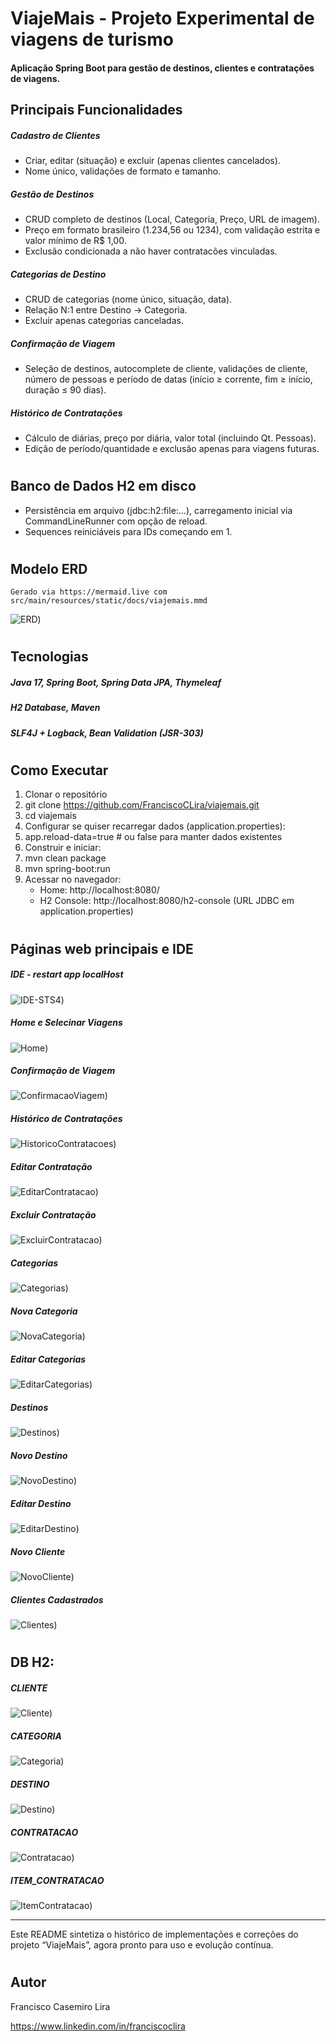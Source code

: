 #  ViajeMais - Projeto Experimental de viagens de turismo

#### Aplicação Spring Boot para gestão de destinos, clientes e contratações de viagens.

## Principais Funcionalidades
##### Cadastro de Clientes
  - Criar, editar (situação) e excluir (apenas clientes cancelados).   
  - Nome único, validações de formato e tamanho.
  
##### Gestão de Destinos
  - CRUD completo de destinos (Local, Categoria, Preço, URL de imagem).   
  - Preço em formato brasileiro (1.234,56 ou 1234), 
    com validação estrita e valor mínimo de R$ 1,00.
  - Exclusão condicionada a não haver contratacões vinculadas.

    
##### Categorias de Destino
  - CRUD de categorias (nome único, situação, data).    
  - Relação N:1 entre Destino → Categoria.
  - Excluir apenas categorias canceladas.
    
##### Confirmação de Viagem
  - Seleção de destinos, autocomplete de cliente, validações de cliente,
    número de pessoas e período de datas (início ≥ corrente, 
    fim ≥ início, duração ≤ 90 dias).
      
      
##### Histórico de Contratações
  - Cálculo de diárias, preço por diária, valor total (incluindo Qt. Pessoas).
  - Edição de período/quantidade e exclusão apenas para viagens futuras.


#     
## Banco de Dados H2 em disco
  - Persistência em arquivo (jdbc:h2:file:…),
    carregamento inicial via CommandLineRunner com opção de reload.
  - Sequences reiniciáveis para IDs começando em 1.

# 
## Modelo ERD
    Gerado via https://mermaid.live com src/main/resources/static/docs/viajemais.mmd 
![ERD](assets/01A0-Diagrama80.png))
 
# 
## Tecnologias

##### Java 17, Spring Boot, Spring Data JPA, Thymeleaf
##### H2 Database, Maven
##### SLF4J + Logback, Bean Validation (JSR-303)

# 
## Como Executar

1. Clonar o repositório
2. git clone https://github.com/FranciscoCLira/viajemais.git
3. cd viajemais
4. Configurar se quiser recarregar dados (application.properties):
5. app.reload-data=true  # ou false para manter dados existentes
6. Construir e iniciar:
7. mvn clean package
8. mvn spring-boot:run
9. Acessar no navegador:
   - Home: http://localhost:8080/   
   - H2 Console: http://localhost:8080/h2-console (URL JDBC em application.properties)

# 
## Páginas web principais e IDE 

##### IDE - restart app localHost 
![IDE-STS4](assets/01A1-IDE-STS-4.png))

##### Home e Selecinar Viagens 
![Home](assets/01B1-Home.jpg))

##### Confirmação de Viagem 
![ConfirmacaoViagem](assets/01B2-ConfirmacaoViagem.jpg))

##### Histórico de Contratações  
![HistoricoContratacoes](assets/01B3-HistoricoContratacoes.jpg))

##### Editar Contratação 
![EditarContratacao](assets/01B4-EditarContratacao.jpg))

##### Excluir Contratação 
![ExcluirContratacao](assets/01B5-ExcluirContratacao.jpg))

##### Categorias
![Categorias](assets/01C1-Categorias.jpg))

##### Nova Categoria
![NovaCategoria](assets/01C2-NovaCategoria.jpg))

##### Editar Categorias
![EditarCategorias](assets/01C3-EditarCategoria.jpg))

##### Destinos
![Destinos](assets/01D1-Destinos.jpg))

##### Novo Destino
![NovoDestino](assets/01D2-NovoDestino.jpg))

##### Editar Destino
![EditarDestino](assets/01D3-EditarDestino.jpg))

##### Novo Cliente
![NovoCliente](assets/01E1-NovoCliente.jpg))

##### Clientes Cadastrados 
![Clientes](assets/01E2-ClientesCadastrados.jpg))


# 
## DB H2: 

##### CLIENTE 
![Cliente](assets/H2-01-Cliente.jpg))

##### CATEGORIA 
![Categoria](assets/H2-02-Categoria.jpg))

##### DESTINO  
![Destino](assets/H2-03-Destino.jpg))

##### CONTRATACAO 
![Contratacao](assets/H2-04-Contratacao.jpg))

##### ITEM_CONTRATACAO 
![ItemContratacao](assets/H2-05-ItemContratacao.jpg))
                                                    
                                               
        
__________________________________________________________________________
Este README sintetiza o histórico de implementações e correções do projeto “ViajeMais”, agora pronto para uso e evolução contínua.

# 
## Autor
   Francisco Casemiro Lira
    
   https://www.linkedin.com/in/franciscoclira


